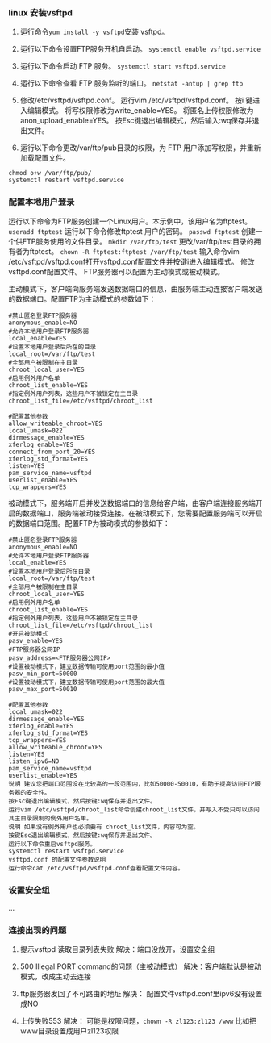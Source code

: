 ### linux 安装vsftpd
1. 运行命令`yum install -y vsftpd`安装 vsftpd。

2. 运行以下命令设置FTP服务开机自启动。
`systemctl enable vsftpd.service`

3. 运行以下命令启动 FTP 服务。
`systemctl start vsftpd.service`

4. 运行以下命令查看 FTP 服务监听的端口。
```netstat -antup | grep ftp```

5. 修改/etc/vsftpd/vsftpd.conf。
运行vim /etc/vsftpd/vsftpd.conf。
按i 键进入编辑模式。
将写权限修改为write_enable=YES。
将匿名上传权限修改为anon_upload_enable=YES。
按Esc键退出编辑模式，然后输入:wq保存并退出文件。

6. 运行以下命令更改/var/ftp/pub目录的权限，为 FTP 用户添加写权限，并重新加载配置文件。
```
chmod o+w /var/ftp/pub/
systemctl restart vsftpd.service
```

### 配置本地用户登录

运行以下命令为FTP服务创建一个Linux用户。本示例中，该用户名为ftptest。
`useradd ftptest`
运行以下命令修改ftptest 用户的密码。
`passwd ftptest`
创建一个供FTP服务使用的文件目录。
`mkdir /var/ftp/test`
更改/var/ftp/test目录的拥有者为ftptest。
`chown -R ftptest:ftptest /var/ftp/test`
输入命令vim /etc/vsftpd/vsftpd.conf打开vsftpd.conf配置文件并按键i进入编辑模式。
修改vsftpd.conf配置文件。
FTP服务器可以配置为主动模式或被动模式。

主动模式下，客户端向服务端发送数据端口的信息，由服务端主动连接客户端发送的数据端口。配置FTP为主动模式的参数如下：
```
#禁止匿名登录FTP服务器
anonymous_enable=NO
#允许本地用户登录FTP服务器
local_enable=YES
#设置本地用户登录后所在的目录
local_root=/var/ftp/test
#全部用户被限制在主目录
chroot_local_user=YES
#启用例外用户名单
chroot_list_enable=YES
#指定例外用户列表，这些用户不被锁定在主目录
chroot_list_file=/etc/vsftpd/chroot_list

#配置其他参数
allow_writeable_chroot=YES
local_umask=022
dirmessage_enable=YES
xferlog_enable=YES
connect_from_port_20=YES
xferlog_std_format=YES
listen=YES
pam_service_name=vsftpd
userlist_enable=YES
tcp_wrappers=YES
```


被动模式下，服务端开启并发送数据端口的信息给客户端，由客户端连接服务端开启的数据端口，服务端被动接受连接。在被动模式下，您需要配置服务端可以开启的数据端口范围。配置FTP为被动模式的参数如下：
```
#禁止匿名登录FTP服务器
anonymous_enable=NO
#允许本地用户登录FTP服务器
local_enable=YES
#设置本地用户登录后所在目录
local_root=/var/ftp/test
#全部用户被限制在主目录
chroot_local_user=YES
#启用例外用户名单
chroot_list_enable=YES
#指定例外用户列表，这些用户不被锁定在主目录
chroot_list_file=/etc/vsftpd/chroot_list
#开启被动模式
pasv_enable=YES
#FTP服务器公网IP
pasv_address=<FTP服务器公网IP>
#设置被动模式下，建立数据传输可使用port范围的最小值
pasv_min_port=50000
#设置被动模式下，建立数据传输可使用port范围的最大值
pasv_max_port=50010

#配置其他参数
local_umask=022
dirmessage_enable=YES
xferlog_enable=YES
xferlog_std_format=YES
tcp_wrappers=YES
allow_writeable_chroot=YES
listen=YES
listen_ipv6=NO
pam_service_name=vsftpd
userlist_enable=YES
说明 建议您把端口范围设在比较高的一段范围内，比如50000-50010，有助于提高访问FTP服务器的安全性。
按Esc键退出编辑模式，然后按键:wq保存并退出文件。
运行vim /etc/vsftpd/chroot_list命令创建chroot_list文件，并写入不受只可以访问其主目录限制的例外用户名单。
说明 如果没有例外用户也必须要有 chroot_list文件，内容可为空。
按键Esc退出编辑模式，然后按键:wq保存并退出文件。
运行以下命令重启vsftpd服务。
systemctl restart vsftpd.service
vsftpd.conf 的配置文件参数说明
运行命令cat /etc/vsftpd/vsftpd.conf查看配置文件内容。
```

### 设置安全组
...

### 连接出现的问题
1. 提示vsftpd 读取目录列表失败
解决：端口没放开，设置安全组

2. 500 Illegal PORT command的问题（主被动模式）
解决：客户端默认是被动模式，改成主动去连接

3. ftp服务器发回了不可路由的地址
解决： 配置文件vsftpd.conf里ipv6没有设置成NO

4. 上传失败553
解决： 可能是权限问题，`chown -R zl123:zl123 /www` 比如把www目录设置成用户zl123权限



